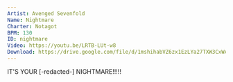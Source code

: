 ```yaml
---
Artist: Avenged Sevenfold
Name: Nightmare
Charter: Notagot
BPM: 130
ID: nightmare
Video: https://youtu.be/LRTB-LUt-w8
Download: https://drive.google.com/file/d/1mshihabVZ6zx1EzLYa27TXW3CxWA_VSi/view
---
```

IT'S YOUR [-redacted-] NIGHTMARE!!!!!
